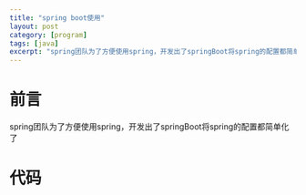 ```yaml
---
title: "spring boot使用"
layout: post
category: [program]
tags: [java]
excerpt: "spring团队为了方便使用spring，开发出了springBoot将spring的配置都简单化了"
---
```


# 前言
spring团队为了方便使用spring，开发出了springBoot将spring的配置都简单化了


# 代码


 
